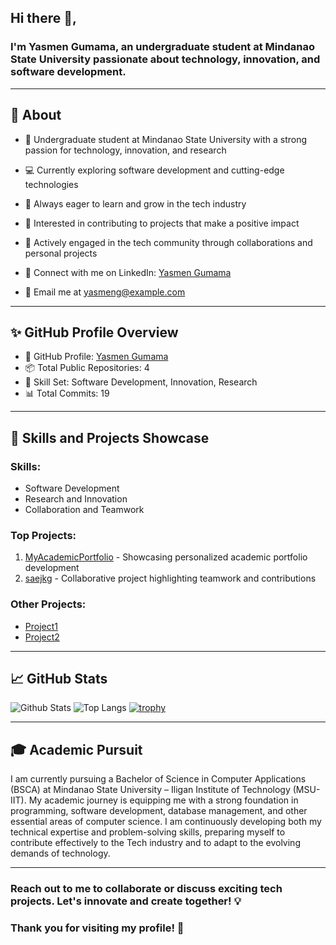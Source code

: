## Hi there 👋,

### I'm Yasmen Gumama, an undergraduate student at Mindanao State University passionate about technology, innovation, and software development.
-------

## 🧐 About

- 🚀 Undergraduate student at Mindanao State University with a strong passion for technology, innovation, and research
- 💻 Currently exploring software development and cutting-edge technologies
- 🌱 Always eager to learn and grow in the tech industry
- 🔬 Interested in contributing to projects that make a positive impact
- 🌟 Actively engaged in the tech community through collaborations and personal projects

- 💬 Connect with me on LinkedIn: [Yasmen Gumama](https://www.linkedin.com/in/yasmeng/)
- 📧 Email me at yasmeng@example.com

---

## ✨ GitHub Profile Overview

- 🔗 GitHub Profile: [Yasmen Gumama](https://github.com/YasmenGumama)
- 📦 Total Public Repositories: 4
- 💼 Skill Set: Software Development, Innovation, Research
- 📊 Total Commits: 19

---

## 🚀 Skills and Projects Showcase

### Skills:
- Software Development
- Research and Innovation
- Collaboration and Teamwork

### Top Projects:
1. [MyAcademicPortfolio](https://github.com/YasmenGumama/MyAcademicPortfolio) - Showcasing personalized academic portfolio development
2. [saejkg](https://github.com/YasmenGumama/saejkg) - Collaborative project highlighting teamwork and contributions

### Other Projects:
- [Project1](https://github.com/YasmenGumama/Project1)
- [Project2](https://github.com/YasmenGumama/Project2)

---

## 📈 GitHub Stats

![Github Stats](https://github-readme-stats.vercel.app/api?username=YasmenGumama)
![Top Langs](https://github-readme-stats.vercel.app/api/top-langs/?username=YasmenGumama)
[![trophy](https://github-profile-trophy.vercel.app/?username=YasmenGumama)](https://github.com/YasmenGumama)

---

## 🎓 Academic Pursuit

I am currently pursuing a Bachelor of Science in Computer Applications (BSCA) at Mindanao State University – Iligan Institute of Technology (MSU-IIT). My academic journey is equipping me with a strong foundation in programming, software development, database management, and other essential areas of computer science. I am continuously developing both my technical expertise and problem-solving skills, preparing myself to contribute effectively to the Tech industry and to adapt to the evolving demands of technology.

---

### Reach out to me to collaborate or discuss exciting tech projects. Let's innovate and create together! 💡

### Thank you for visiting my profile! 🌟
